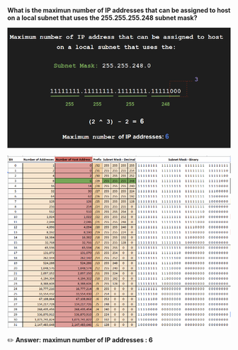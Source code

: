 **What is the maximun number of IP addresses that can be assigned to host on a local subnet that uses the 255.255.255.248 subnet mask?**

![alt text](maximum_number_ip_addresses.png)


![alt text](subnet_mask_table.png)

 :pencil2: **Answer:**
**maximun number of IP addresses : 6**
